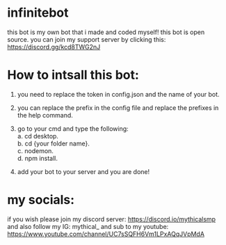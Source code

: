 # infinitebot
this bot is my own bot that i made and coded myself! this bot is open source.
you can join my support server by clicking this: https://discord.gg/kcd8TWG2nJ

# How to intsall this bot:
1. you need to replace the token in config.json and the name of your bot.
2. you can replace the prefix in the config file and replace the prefixes in the help command.
3. go to your cmd and type the following:       
    a. cd desktop.      
    b. cd {your folder name}.       
    c. nodemon.  
    d. npm install.
    
3. add your bot to your server and you are done!
# my socials:
if you wish please join my discord server: https://discord.io/mythicalsmp
and also follow my IG: mythical_
and sub to my youtube: https://www.youtube.com/channel/UC7sSQFH6Vm1LPxAQqJVpMdA

